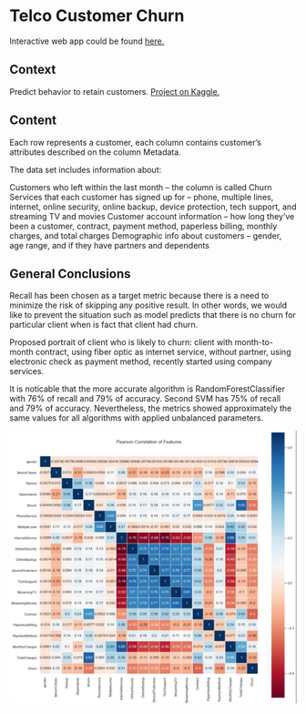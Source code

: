 # Telco Customer Churn
Interactive web app could be found
[here.](https://dzorikhin-class-ml-telcom-app-k3nlvn.streamlit.app/)

## Context
Predict behavior to retain customers.
[Project on Kaggle.](https://www.kaggle.com/blastchar/telco-customer-churn)

## Content
Each row represents a customer, each column contains customer’s attributes described on the column Metadata.

The data set includes information about:

Customers who left within the last month – the column is called Churn
Services that each customer has signed up for – phone, multiple lines, internet, online security, online backup, device protection, tech support, and streaming TV and movies
Customer account information – how long they’ve been a customer, contract, payment method, paperless billing, monthly charges, and total charges
Demographic info about customers – gender, age range, and if they have partners and dependents

## General Conclusions
Recall has been chosen as a target metric because there is a need to minimize the risk of skipping any positive result. In other words, we would like to prevent the situation such as model predicts that there is no churn for particular client when is fact that client had churn.

Proposed portrait of client who is likely to churn: client with month-to-month contract, using fiber optic as internet service, without partner, using electronic check as payment method, recently started using company services.

It is noticable that the more accurate algorithm is RandomForestClassifier with 76% of recall and 79% of accuracy. Second SVM has 75% of recall and 79% of accuracy. Nevertheless, the metrics showed approximately the same values for all algorithms with applied unbalanced parameters.

![first](https://github.com/DZorikhin/ml-telecom/blob/master/pearson_correlation_coef.png "first")

